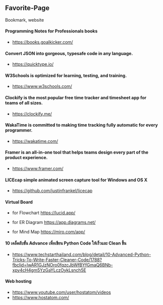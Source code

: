 ## Favorite-Page
Bookmark, website
#### Programming Notes for Professionals books
- https://books.goalkicker.com/

#### Convert JSON into gorgeous, typesafe code in any language.
- https://quicktype.io/

#### W3Schools is optimized for learning, testing, and training.
- https://www.w3schools.com/

#### Clockify is the most popular free time tracker and timesheet app for teams of all sizes.
- https://clockify.me/
#### WakaTime is committed to making time tracking fully automatic for every programmer.
- https://wakatime.com/

#### Framer is an all-in-one tool that helps teams design every part of the product experience. 
- https://www.framer.com/

#### LICEcap simple animated screen capture tool for Windows and OS X
- https://github.com/justinfrankel/licecap

#### Virtual Board 
- for Flowchart 
https://lucid.app/

- for ER Diagram 
https://app.diagrams.net/

- for Mind Map
https://miro.com/app/


#### 10 เคล็ดลับขั้น Advance เพื่อเขียน Python Code ให้เร็วและ Clean ขึ้น
- https://www.techstarthailand.com/blog/detail/10-Advanced-Python-Tricks-To-Write-Faster-Cleaner-Code/1788?fbclid=IwAR1GJzNOro0fqzcJbWfBYfGmaQ6BNb-xpy4cH4gm5YzGaYLczOykLsnch5E

#### Web hosting
- https://www.youtube.com/user/hostatom/videos
- https://www.hostatom.com/
